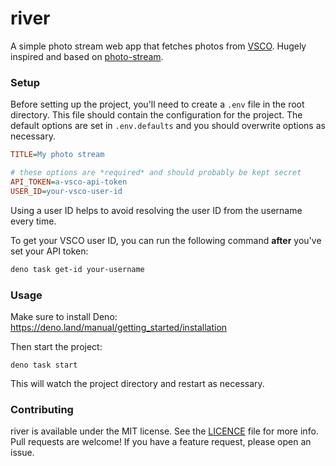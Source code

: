 # river

A simple photo stream web app that fetches photos from [VSCO]. Hugely inspired
and based on [photo-stream].

### Setup

Before setting up the project, you'll need to create a `.env` file in the root
directory. This file should contain the configuration for the project. The
default options are set in `.env.defaults` and you should overwrite options as
necessary.

```ini
TITLE=My photo stream

# these options are *required* and should probably be kept secret
API_TOKEN=a-vsco-api-token
USER_ID=your-vsco-user-id
```

Using a user ID helps to avoid resolving the user ID from the username every
time.

To get your VSCO user ID, you can run the following command **after** you've set
your API token:

```sh
deno task get-id your-username
```

### Usage

Make sure to install Deno: https://deno.land/manual/getting_started/installation

Then start the project:

```
deno task start
```

This will watch the project directory and restart as necessary.

### Contributing

river is available under the MIT license. See the [LICENCE] file for more info.
Pull requests are welcome! If you have a feature request, please open an issue.

[vsco]: https://vsco.co
[photo-stream]: https://github.com/waschinski/photo-stream
[licence]: ./LICENCE
